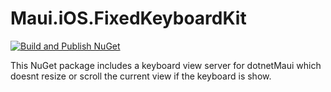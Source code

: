 # Maui.iOS.FixedKeyboardKit

[![Build and Publish NuGet](https://github.com/Flokri/Halei.KeyboardKit.iOS/actions/workflows/publish.yml/badge.svg)](https://github.com/Flokri/Halei.KeyboardKit.iOS/actions/workflows/publish.yml)

This NuGet package includes a keyboard view server for dotnetMaui which doesnt resize or scroll the current view if the keyboard is show. 
